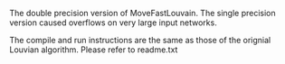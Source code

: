 The double precision version of MoveFastLouvain. The single precision version caused overflows on very large input networks.

The compile and run instructions are the same as those of the orignial Louvian algorithm. Please refer to readme.txt
